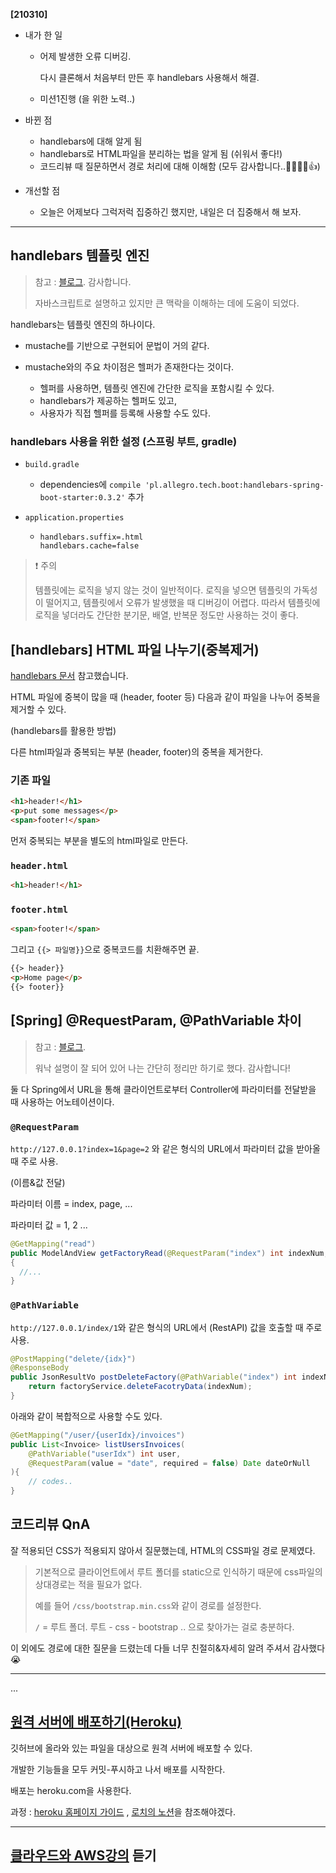 **[210310]**



- 내가 한 일

  - 어제 발생한 오류 디버깅.

    다시 클론해서 처음부터 만든 후 handlebars 사용해서 해결.

  - 미션1진행 (을 위한 노력..)

- 바뀐 점

  - handlebars에 대해 알게 됨
  - handlebars로 HTML파일을 분리하는 법을 알게 됨 (쉬워서 좋다!)
  - 코드리뷰 때 질문하면서 경로 처리에 대해 이해함 (모두 감사합니다..🙇‍♀️🙇‍♀️👍)

- 개선할 점

  - 오늘은 어제보다 그럭저럭 집중하긴 했지만, 내일은 더 집중해서 해 보자.



---



## handlebars 템플릿 엔진

>  참고 : [블로그](https://sailboat-d.tistory.com/30). 감사합니다.
>
> 자바스크립트로 설명하고 있지만 큰 맥락을 이해하는 데에 도움이 되었다.

handlebars는 템플릿 엔진의 하나이다.

- mustache를 기반으로 구현되어 문법이 거의 같다.

- mustache와의 주요 차이점은 헬퍼가 존재한다는 것이다.
  - 헬퍼를 사용하면, 템플릿 엔진에 간단한 로직을 포함시킬 수 있다.
  - handlebars가 제공하는 헬퍼도 있고, 
  - 사용자가 직접 헬퍼를 등록해 사용할 수도 있다.

### handlebars 사용을 위한 설정 (스프링 부트, gradle)

- `build.gradle`
  -  dependencies에 `compile 'pl.allegro.tech.boot:handlebars-spring-boot-starter:0.3.2'` 추가

- `application.properties`

  - ```
    handlebars.suffix=.html
    handlebars.cache=false
    ```

> ❗ 주의
>
> 템플릿에는 로직을 넣지 않는 것이 일반적이다. 로직을 넣으면 템플릿의 가독성이 떨어지고, 템플릿에서 오류가 발생했을 때 디버깅이 어렵다. 따라서 템플릿에 로직을 넣더라도 간단한 분기문, 배열, 반복문 정도만 사용하는 것이 좋다.



## [handlebars] HTML 파일 나누기(중복제거)

[handlebars 문서](http://jknack.github.io/handlebars.java/reuse.html) 참고했습니다.

HTML 파일에 중복이 많을 때 (header, footer 등) 다음과 같이 파일을 나누어 중복을 제거할 수 있다.

(handlebars를 활용한 방법)

다른 html파일과 중복되는 부분 (header, footer)의 중복을 제거한다.

### 기존 파일

```html
<h1>header!</h1>
<p>put some messages</p>
<span>footer!</span>
```

먼저 중복되는 부분을 별도의 html파일로 만든다.

### `header.html`

```html
<h1>header!</h1>
```

### `footer.html`

```html
<span>footer!</span>
```

그리고 `{{> 파일명}}`으로 중복코드를 치환해주면 끝.

```html
{{> header}}
<p>Home page</p>
{{> footer}}
```



## [Spring] @RequestParam, @PathVariable 차이

> 참고 : [블로그](https://elfinlas.github.io/2018/02/18/spring-parameter/).
>
> 워낙 설명이 잘 되어 있어 나는 간단히 정리만 하기로 했다. 감사합니다!

둘 다 Spring에서 URL을 통해 클라이언트로부터 Controller에 파라미터를 전달받을 때 사용하는 어노테이션이다.

### `@RequestParam`

`http://127.0.0.1?index=1&page=2` 와 같은 형식의 URL에서 파라미터 값을 받아올 때 주로 사용. 

(이름&값 전달)

파라미터 이름 = index, page, ...

파라미터 값 = 1, 2 ...

```java
@GetMapping("read")
public ModelAndView getFactoryRead(@RequestParam("index") int indexNum, SearchCriteria criteria) 
{
  //...    
}
```

### `@PathVariable`

`http://127.0.0.1/index/1`와 같은 형식의 URL에서 (RestAPI) 값을 호출할 때 주로 사용.

```java
@PostMapping("delete/{idx}")
@ResponseBody
public JsonResultVo postDeleteFactory(@PathVariable("index") int indexNum) {
	return factoryService.deleteFacotryData(indexNum);
}
```

아래와 같이 복합적으로 사용할 수도 있다.

```java
@GetMapping("/user/{userIdx}/invoices")
public List<Invoice> listUsersInvoices(
	@PathVariable("userIdx") int user,
	@RequestParam(value = "date", required = false) Date dateOrNull
){
    // codes..
}
```



## 코드리뷰 QnA

잘 적용되던 CSS가 적용되지 않아서 질문했는데, HTML의 CSS파일 경로 문제였다.

> 기본적으로 클라이언트에서 루트 폴더를 static으로 인식하기 때문에 css파일의 상대경로는 적을 필요가 없다.
>
> 예를 들어  `/css/bootstrap.min.css`와 같이 경로를 설정한다.
>
>  `/` = 루트 폴더. 루트 - css - bootstrap .. 으로 찾아가는 걸로 충분하다.

이 외에도 경로에 대한 질문을 드렸는데 다들 너무 친절히&자세히 알려 주셔서 감사했다😭



---



...

## [원격 서버에 배포하기(Heroku)](https://www.youtube.com/watch?v=9z25blnH67M)

깃허브에 올라와 있는 파일을 대상으로 원격 서버에 배포할 수 있다.

개발한 기능들을 모두 커밋-푸시하고 나서 배포를 시작한다.



배포는 heroku.com을 사용한다.

과정 : [heroku 홈페이지 가이드](https://devcenter.heroku.com/articles/deploying-spring-boot-apps-to-heroku) , [로치의 노션](https://www.notion.so/Heroku-65554bca2a36447eabce268220aa44fb)을 참조해야겠다.



---

## [클라우드와 AWS강의](https://www.inflearn.com/course/aws-starter/dashboard) 듣기

